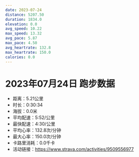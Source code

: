 ```yaml
---
date: 2023-07-24
distance: 5207.50
duration: 1834.0
elevation: 0.0
avg_speed: 10.22
max_speed: 13.32
avg_pace: 5.87
max_pace: 4.50
avg_heartrate: 132.8
max_heartrate: 150.0
calories: 0.0
---
```


# 2023年07月24日 跑步数据

- 距离：5.21公里
- 时长：0:30:34
- 海拔：0.0米
- 平均配速：5:52/公里
- 最快配速：4:30/公里
- 平均心率：132.8次/分钟
- 最大心率：150.0次/分钟
- 卡路里消耗：0.0千卡
- 活动链接：https://www.strava.com/activities/9509556977
